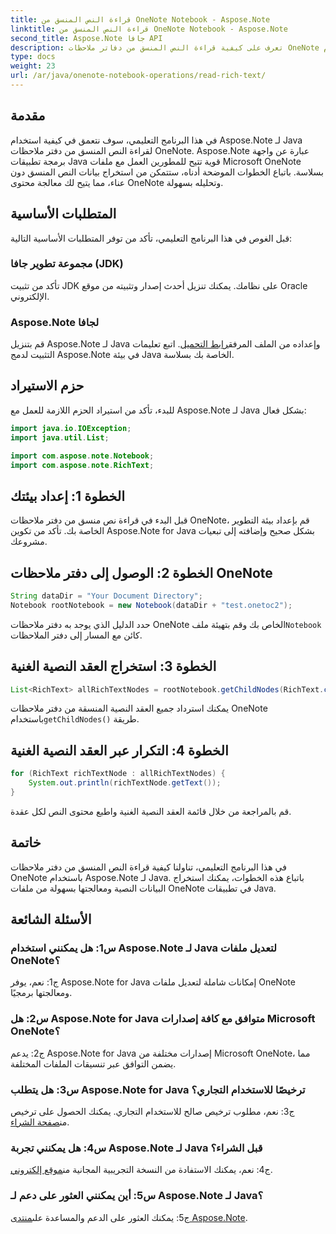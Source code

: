```yaml
---
title: قراءة النص المنسق من OneNote Notebook - Aspose.Note
linktitle: قراءة النص المنسق من OneNote Notebook - Aspose.Note
second_title: Aspose.Note جافا API
description: تعرف على كيفية قراءة النص المنسق من دفاتر ملاحظات OneNote باستخدام Aspose.Note لـ Java. قم بتحسين تطبيقات Java الخاصة بك من خلال تكامل OneNote السلس.
type: docs
weight: 23
url: /ar/java/onenote-notebook-operations/read-rich-text/
---
```

## مقدمة

في هذا البرنامج التعليمي، سوف نتعمق في كيفية استخدام Aspose.Note لـ Java لقراءة النص المنسق من دفتر ملاحظات OneNote. Aspose.Note عبارة عن واجهة برمجة تطبيقات Java قوية تتيح للمطورين العمل مع ملفات Microsoft OneNote بسلاسة. باتباع الخطوات الموضحة أدناه، ستتمكن من استخراج بيانات النص المنسق دون عناء، مما يتيح لك معالجة محتوى OneNote وتحليله بسهولة.

## المتطلبات الأساسية

قبل الغوص في هذا البرنامج التعليمي، تأكد من توفر المتطلبات الأساسية التالية:

### مجموعة تطوير جافا (JDK)

تأكد من تثبيت JDK على نظامك. يمكنك تنزيل أحدث إصدار وتثبيته من موقع Oracle الإلكتروني.

### Aspose.Note لجافا

 قم بتنزيل Aspose.Note لـ Java وإعداده من الملف المرفق[رابط التحميل](https://releases.aspose.com/note/java/). اتبع تعليمات التثبيت لدمج Aspose.Note في بيئة Java الخاصة بك بسلاسة.

## حزم الاستيراد

للبدء، تأكد من استيراد الحزم اللازمة للعمل مع Aspose.Note لـ Java بشكل فعال:

```java
import java.io.IOException;
import java.util.List;

import com.aspose.note.Notebook;
import com.aspose.note.RichText;
```

## الخطوة 1: إعداد بيئتك

قبل البدء في قراءة نص منسق من دفتر ملاحظات OneNote، قم بإعداد بيئة التطوير الخاصة بك. تأكد من تكوين Aspose.Note for Java بشكل صحيح وإضافته إلى تبعيات مشروعك.

## الخطوة 2: الوصول إلى دفتر ملاحظات OneNote

```java
String dataDir = "Your Document Directory";
Notebook rootNotebook = new Notebook(dataDir + "test.onetoc2");
```

 حدد الدليل الذي يوجد به دفتر ملاحظات OneNote الخاص بك وقم بتهيئة ملف`Notebook` كائن مع المسار إلى دفتر الملاحظات.

## الخطوة 3: استخراج العقد النصية الغنية

```java
List<RichText> allRichTextNodes = rootNotebook.getChildNodes(RichText.class);
```

 يمكنك استرداد جميع العقد النصية المنسقة من دفتر ملاحظات OneNote باستخدام`getChildNodes()` طريقة.

## الخطوة 4: التكرار عبر العقد النصية الغنية

```java
for (RichText richTextNode : allRichTextNodes) {
    System.out.println(richTextNode.getText());
}
```

قم بالمراجعة من خلال قائمة العقد النصية الغنية واطبع محتوى النص لكل عقدة.

## خاتمة

في هذا البرنامج التعليمي، تناولنا كيفية قراءة النص المنسق من دفتر ملاحظات OneNote باستخدام Aspose.Note لـ Java. باتباع هذه الخطوات، يمكنك استخراج البيانات النصية ومعالجتها بسهولة من ملفات OneNote في تطبيقات Java.

## الأسئلة الشائعة

### س1: هل يمكنني استخدام Aspose.Note لـ Java لتعديل ملفات OneNote؟

ج1: نعم، يوفر Aspose.Note for Java إمكانات شاملة لتعديل ملفات OneNote ومعالجتها برمجيًا.

### س2: هل Aspose.Note for Java متوافق مع كافة إصدارات Microsoft OneNote؟

ج2: يدعم Aspose.Note for Java إصدارات مختلفة من Microsoft OneNote، مما يضمن التوافق عبر تنسيقات الملفات المختلفة.

### س3: هل يتطلب Aspose.Note for Java ترخيصًا للاستخدام التجاري؟

 ج3: نعم، مطلوب ترخيص صالح للاستخدام التجاري. يمكنك الحصول على ترخيص من[صفحة الشراء](https://purchase.aspose.com/buy).

### س4: هل يمكنني تجربة Aspose.Note لـ Java قبل الشراء؟

 ج4: نعم، يمكنك الاستفادة من النسخة التجريبية المجانية من[موقع إلكتروني](https://releases.aspose.com/).

### س5: أين يمكنني العثور على دعم لـ Aspose.Note لـ Java؟

 ج5: يمكنك العثور على الدعم والمساعدة على[منتدى Aspose.Note](https://forum.aspose.com/c/note/28).